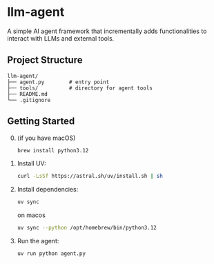# llm-agent

A simple AI agent framework that incrementally adds functionalities to interact with LLMs and external tools.

## Project Structure

```
llm-agent/
├── agent.py        # entry point
├── tools/          # directory for agent tools
├── README.md
└── .gitignore
```

## Getting Started
0. (if you have macOS)
   ```bash
   brew install python3.12
   ```

1. Install UV:

   ```bash
   curl -LsSf https://astral.sh/uv/install.sh | sh
   ```

1. Install dependencies:

   ```bash
   uv sync
   ```

   on macos

   ```bash
   uv sync --python /opt/homebrew/bin/python3.12
   ```

2. Run the agent:

   ```bash
   uv run python agent.py
   ``` 
